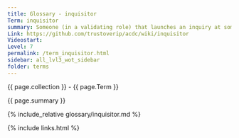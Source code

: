 ```yaml
---
title: Glossary - inquisitor
Term: inquisitor
summary: Someone (in a validating role) that launches an inquiry at some KERI witness
Link: https://github.com/trustoverip/acdc/wiki/inquisitor
Videostart: 
Level: 7
permalink: /term_inquisitor.html
sidebar: all_lvl3_wot_sidebar
folder: terms
---
```


{{ page.collection }} - {{ page.Term }}

   {{ page.summary }}

{% include_relative glossary/inquisitor.md %}

 {% include links.html %} 
